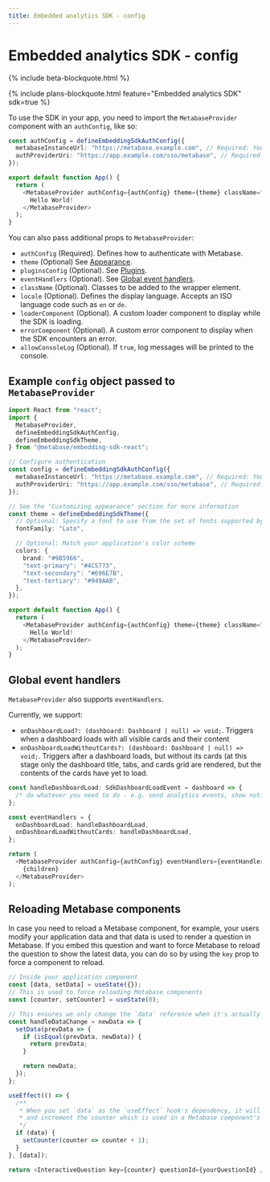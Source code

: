 ```yaml
---
title: Embedded analytics SDK - config
---
```


# Embedded analytics SDK - config

{% include beta-blockquote.html %}

{% include plans-blockquote.html feature="Embedded analytics SDK" sdk=true %}

To use the SDK in your app, you need to import the `MetabaseProvider` component with an `authConfig`, like so:

```typescript
const authConfig = defineEmbeddingSdkAuthConfig({
  metabaseInstanceUrl: "https://metabase.example.com", // Required: Your Metabase instance URL
  authProviderUri: "https://app.example.com/sso/metabase", // Required: An endpoint in your app that signs the user in and returns a session
});

export default function App() {
  return (
    <MetabaseProvider authConfig={authConfig} theme={theme} className="optional-class">
      Hello World!
    </MetabaseProvider>
  );
}
```

You can also pass additional props to `MetabaseProvider`:

- `authConfig` (Required). Defines how to authenticate with Metabase.
- `theme` (Optional) See [Appearance](./appearance.md).
- `pluginsConfig` (Optional). See [Plugins](./plugins.md).
- `eventHandlers` (Optional). See [Global event handlers](#global-event-handlers).
- `className` (Optional). Classes to be added to the wrapper element.
- `locale` (Optional). Defines the display language. Accepts an ISO language code such as `en` or `de`.
- `loaderComponent` (Optional). A custom loader component to display while the SDK is loading.
- `errorComponent` (Optional). A custom error component to display when the SDK encounters an error.
- `allowConsoleLog` (Optional). If `true`, log messages will be printed to the console.

## Example `config` object passed to `MetabaseProvider`

```typescript
import React from "react";
import {
  MetabaseProvider,
  defineEmbeddingSdkAuthConfig,
  defineEmbeddingSdkTheme,
} from "@metabase/embedding-sdk-react";

// Configure authentication
const config = defineEmbeddingSdkAuthConfig({
  metabaseInstanceUrl: "https://metabase.example.com", // Required: Your Metabase instance URL
  authProviderUri: "https://app.example.com/sso/metabase", // Required: An endpoint in your app that signs the user in and returns a session
});

// See the "Customizing appearance" section for more information
const theme = defineEmbeddingSdkTheme({
  // Optional: Specify a font to use from the set of fonts supported by Metabase
  fontFamily: "Lato",

  // Optional: Match your application's color scheme
  colors: {
    brand: "#9B5966",
    "text-primary": "#4C5773",
    "text-secondary": "#696E7B",
    "text-tertiary": "#949AAB",
  },
});

export default function App() {
  return (
    <MetabaseProvider authConfig={authConfig} theme={theme} className="optional-class">
      Hello World!
    </MetabaseProvider>
  );
}
```

## Global event handlers

`MetabaseProvider` also supports `eventHandlers`.

Currently, we support:

- `onDashboardLoad?: (dashboard: Dashboard | null) => void;`. Triggers when a dashboard loads with all visible cards and their content
- `onDashboardLoadWithoutCards?: (dashboard: Dashboard | null) => void;`. Triggers after a dashboard loads, but without its cards (at this stage only the dashboard title, tabs, and cards grid are rendered, but the contents of the cards have yet to load.

```typescript
const handleDashboardLoad: SdkDashboardLoadEvent = dashboard => {
  /* do whatever you need to do - e.g. send analytics events, show notifications */
};

const eventHandlers = {
  onDashboardLoad: handleDashboardLoad,
  onDashboardLoadWithoutCards: handleDashboardLoad,
};

return (
  <MetabaseProvider authConfig={authConfig} eventHandlers={eventHandlers}>
    {children}
  </MetabaseProvider>
);
```

## Reloading Metabase components

In case you need to reload a Metabase component, for example, your users modify your application data and that data is used to render a question in Metabase. If you embed this question and want to force Metabase to reload the question to show the latest data, you can do so by using the `key` prop to force a component to reload.

```typescript
// Inside your application component
const [data, setData] = useState({});
// This is used to force reloading Metabase components
const [counter, setCounter] = useState(0);

// This ensures we only change the `data` reference when it's actually changed
const handleDataChange = newData => {
  setData(prevData => {
    if (isEqual(prevData, newData)) {
      return prevData;
    }

    return newData;
  });
};

useEffect(() => {
  /**
   * When you set `data` as the `useEffect` hook's dependency, it will trigger the effect
   * and increment the counter which is used in a Metabase component's `key` prop, forcing it to reload.
   */
  if (data) {
    setCounter(counter => counter + 1);
  }
}, [data]);

return <InteractiveQuestion key={counter} questionId={yourQuestionId} />;
```
